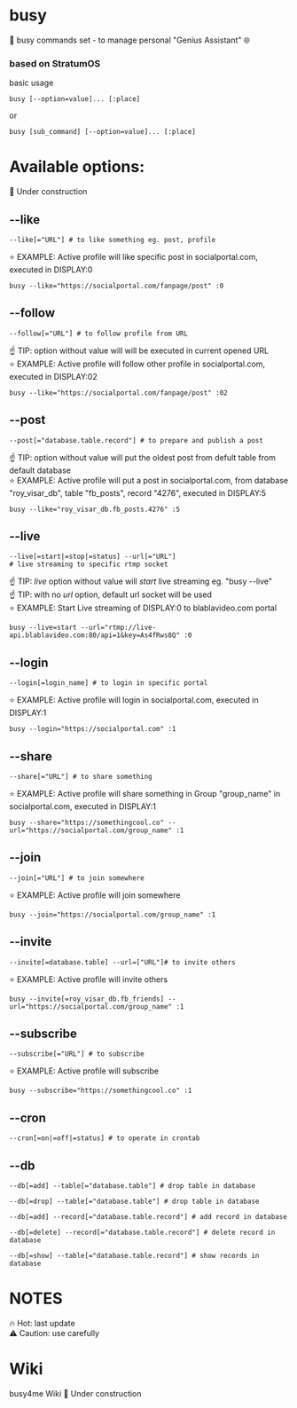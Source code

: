 # busy
🐙 busy commands set - to manage personal "Genius Assistant" 🌐

### based on StratumOS  

basic usage
``` shell
busy [--option=value]... [:place]
```

or

``` shell
busy [sub_command] [--option=value]... [:place]
```

# Available options:
🚧 Under construction

## --like
``` shell
--like[="URL"] # to like something eg. post, profile
```
⭐️ EXAMPLE: Active profile will like specific post in socialportal.com, executed in DISPLAY:0
``` shell
busy --like="https://socialportal.com/fanpage/post" :0
```

## --follow
``` shell
--follow[="URL"] # to follow profile from URL
```
☝️ TIP: option without value will will be executed in current opened URL  
⭐️ EXAMPLE: Active profile will follow other profile in socialportal.com, executed in DISPLAY:02
``` shell
busy --like="https://socialportal.com/fanpage/post" :02
```

## --post
``` shell
--post[="database.table.record"] # to prepare and publish a post
```
☝️ TIP: option without value will put the oldest post from defult table from default database  
⭐️ EXAMPLE: Active profile will put a post in socialportal.com, from database "roy_visar_db", table "fb_posts", record "4276", executed in DISPLAY:5
``` shell
busy --like="roy_visar_db.fb_posts.4276" :5
```

## --live
``` shell
--live[=start|=stop|=status] --url[="URL"]
# live streaming to specific rtmp socket
```
☝️ TIP: _live_ option without value will _start_ live streaming eg. "busy --live"  
☝️ TIP: with no _url_ option, default url socket will be used  
⭐️ EXAMPLE: Start Live streaming of DISPLAY:0 to blablavideo.com portal
``` shell
busy --live=start --url="rtmp://live-api.blablavideo.com:80/api=1&key=As4fRws8Q" :0
```

## --login
``` shell
--login[=login_name] # to login in specific portal
```
⭐️ EXAMPLE: Active profile will login in socialportal.com, executed in DISPLAY:1
``` shell
busy --login="https://socialportal.com" :1
```  

## --share
``` shell
--share[="URL"] # to share something
```
⭐️ EXAMPLE: Active profile will share something in Group "group_name" in socialportal.com, executed in DISPLAY:1
``` shell
busy --share="https://somethingcool.co" --url="https://socialportal.com/group_name" :1
```  

## --join
``` shell
--join[="URL"] # to join somewhere
```
⭐️ EXAMPLE: Active profile will join somewhere
``` shell
busy --join="https://socialportal.com/group_name" :1
```  

## --invite
``` shell
--invite[=database.table] --url=["URL"]# to invite others
```
⭐️ EXAMPLE: Active profile will invite others
``` shell
busy --invite[=roy_visar_db.fb_friends] --url="https://socialportal.com/group_name" :1
```  

## --subscribe
``` shell
--subscribe[="URL"] # to subscribe
```
⭐️ EXAMPLE: Active profile will subscribe
``` shell
busy --subscribe="https://somethingcool.co" :1
```  

## --cron
``` shell
--cron[=on|=off|=status] # to operate in crontab
```

## --db
``` shell
--db[=add] --table[="database.table"] # drop table in database
```
``` shell
--db[=drop] --table[="database.table"] # drop table in database
```
``` shell
--db[=add] --record[="database.table.record"] # add record in database
```
``` shell
--db[=delete] --record[="database.table.record"] # delete record in database
```
``` shell
--db[=show] --table[="database.table.record"] # show records in database
```

# NOTES
🔥 Hot: last update  
⚠️ Caution: use carefully  

# Wiki
busy4me Wiki 🚧 Under construction
